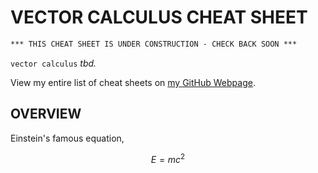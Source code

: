 # VECTOR CALCULUS CHEAT SHEET

```txt
*** THIS CHEAT SHEET IS UNDER CONSTRUCTION - CHECK BACK SOON ***
```

`vector calculus` _tbd._

View my entire list of cheat sheets on
[my GitHub Webpage](https://jeffdecola.github.io/my-cheat-sheets/).

## OVERVIEW

Einstein's famous equation,

$$
E=mc^2
$$
